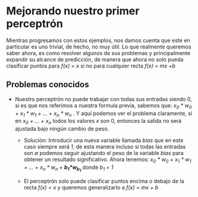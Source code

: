 # Mejorando nuestro primer perceptrón

Mientras progresamos con estos ejemplos, nos damos cuenta que este en particular es uno trivial, de hecho, no muy útil. Lo que realmente queremos saber ahora, es como resolver algunos de sus problemas y principalmente expandir su alcance de predicción, de manera que ahora no solo pueda clasificar puntos para _f(x) = x_ si no para cualquier recta _f(x) = mx +b_

## Problemas conocidos

- Nuestro perceptrón no puede trabajar con todas sus entradas siendo 0, si es que nos referimos a nuestra formula previa, sabemos que: _x<sub>0</sub> * w<sub>0</sub> + x<sub>1</sub> * w<sub>1</sub> + ... +  x<sub>n</sub> * w<sub>n</sub>_ . Y aquí podemos ver el problema claramente, si en _x<sub>0</sub> + ... + x<sub>n</sub>_ todos los valores _x_ son 0, entonces la salida no será ajustada bajo ningún cambio de peso.

  - Solución: Introducir una nueva variable llamada _bias_ que en este caso siempre será _1_, de esta manera incluso si todas las entradas son _&varnothing;_ podemos seguir ajustando el peso de la variable _bias_ para obtener un resultado significativo. Ahora tenemos: _x<sub>0</sub> * w<sub>0</sub> + x<sub>1</sub> * w<sub>1</sub> + ... +  x<sub>n</sub> * w<sub>n</sub> + **b<sub>1</sub>*w<sub>b<sub>1</sub></sub>**_ donde _b<sub>1</sub> = 1_

  - El perceptrón solo puede clasificar puntos encima o debajo de la recta _f(x) = x_ y queremos generalizarlo a _f(x) = mx + b_
